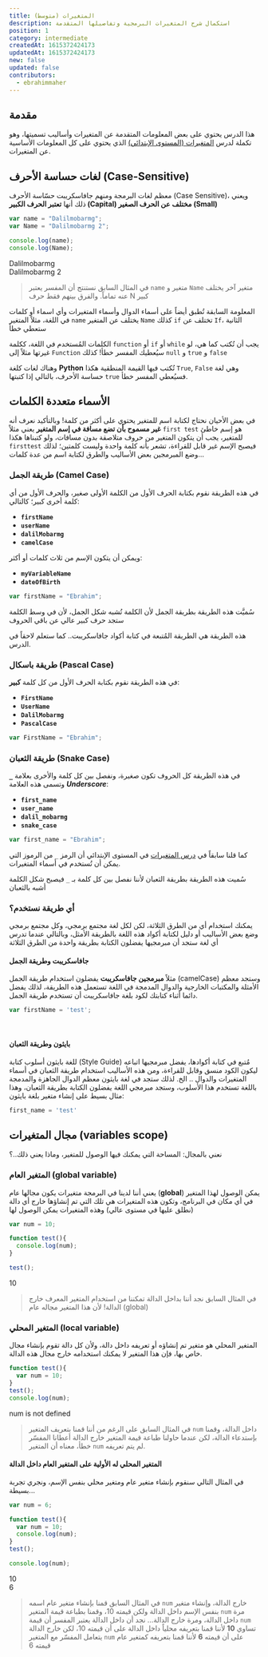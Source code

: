 ```yaml
---
title: المتغيرات (متوسط)
description: استكمال شرح المتغيرات البرمجية وتفاصيلها المتقدمة
position: 1
category: intermediate
createdAt: 1615372424173
updatedAt: 1615372424173
new: false
updated: false
contributors:
  - ebrahimmaher
---
```


## مقدمة
هذا الدرس يحتوي على بعض المعلومات المتقدمة عن المتغيرات وأساليب تسميتها، وهو تكملة لدرس [المتغيرات (المستوى اﻹبتدائي)](/tutorials/algorithms/fundamentals/variables) الذي يحتوي على كل المعلومات اﻷساسية عن المتغيرات.

## لغات حساسة اﻷحرف (Case-Sensitive)
معظم لغات البرمجة ومنهم جافاسكريبت حسّاسة اﻷحرف (Case Sensitive)، ويعني ذلك أنها **تعتبر الحرف الكبير (Capital) مختلف عن الحرف الصغير (Small)**

```js
var name = "Dalilmobarmg";
var Name = "Dalilmobarmg 2";

console.log(name);
console.log(Name);
```
<code-result>
Dalilmobarmg
<br>
Dalilmobarmg 2
</code-result>

> في المثال السابق نستنتج أن المفسر يعتبر `name` متغير و `Name` متغير آخر يختلف عنه تماماً. والفرق بينهم فقط حرف N كبير

<base-alert type="info">

المعلومة السابقة تُطبق أيضاً على أسماء الدوال وأسماء المتغيرات وأي اسماء أو كلمات في اللغة، مثلاً المتغير `name` يختلف عن المتغير `Name`
كذلك `if` تختلف عن `If`، الثانية ستعطي خطأ

</base-alert>

<base-alert type="warning">

الكلمات المُستخدم في اللغة، ككلمة `function` أو `if` أو `while` يجب أن تُكتب كما هي، لو غيرتها مثلاً إلى `Function` سيُعطيك المفسر خطأ! كذلك `null` و `true` و `false`

وهناك لغات كلغة **Python** تُكتب فيها القيمة المنطقية هكذا `True`, `False` وهي لغة حساسة اﻷحرف، بالتالي إذا كتبتها `true` فسيُعطي المفسر خطأ.

</base-alert>



## اﻷسماء متعددة الكلمات
في بعض اﻷحيان نحتاج لكتابة اسم للمتغير يحتوي على أكثر من كلمة! وبالتأكيد نعرف أنه **غير مسموح بأن تضع مسافة في إسم المتغير** يعني مثلاً `first test` هو إسم خاطئ للمتغير، يجب أن يتكون المتغير من حروف متلاصقة بدون مسافات، ولو كتبناها هكذا `firsttest` فيصبح اﻹسم غير قابل للقراءة، تشعر بأنه كلمة واحدة وليست كلمتين؛ لذلك وضع المبرمجين بعض الأساليب والطرق لكتابة اسم من عدة كلمات...

### طريقة الجمل (Camel Case)
في هذه الطريقة نقوم بكتابة الحرف اﻷول من الكلمة اﻷولى صغير، والحرف اﻷول من أي كلمة أخرى كبير؛ كالتالي:
- **`firstName`**
- **`userName`**
- **`dalilMobarmg`**
- **`camelCase`**

ويمكن أن يتكون اﻹسم من ثلاث كلمات أو أكثر:
- **`myVariableName`**
- **`dateOfBirth`**

```js
var firstName = "Ebrahim";
```

<base-alert type="tip">
سُميَّت هذه الطريقة بطريقة الجمل ﻷن الكلمة تُشبه شكل الجمل، ﻷن في وسط الكلمة ستجد حرف كبير عالي عن باقي الحروف
</base-alert>

<base-alert type="star">

هذه الطريقة هي الطريقة المُتبعة في كتابة أكواد جافاسكريبت.. كما ستعلم لاحقاً في الدرس.

</base-alert>

### طريقة باسكال (Pascal Case)
في هذه الطريقة نقوم بكتابة الحرف اﻷول من كل كلمة **كبير**:
- **`FirstName`**
- **`UserName`**
- **`DalilMobarmg`**
- **`PascalCase`**


```js
var FirstName = "Ebrahim";
```

### طريقة الثعبان (Snake Case)
في هذه الطريقة كل الحروف تكون صغيرة، ونفصل بين كل كلمة واﻷخرى بعلامة **`_`** وتسمى هذه العلامة ***Underscore***:
- **`first_name`**
- **`user_name`**
- **`dalil_mobarmg`**
- **`snake_case`**

```js
var first_name = "Ebrahim";
```

<base-alert type="info">

كما قلنا سابقاً في [درس المتغيرات](/tutorials/algorithms/fundamentals/variables) في المستوى اﻹبتدائي أن الرمز `_` من الرموز التي يمكن أن تُستخدم في أسماء المتغيرات.

</base-alert>

<base-alert type="tip">

سُميت هذه الطريقة بطريقة الثعبان ﻷننا نفصل بين كل كلمة بـ `_` فيصبح شكل الكلمة أشبه بالثعبان

</base-alert>

### أي طريقة نستخدم؟
يمكنك استخدام أي من الطرق الثلاثة، لكن لكل لغة مجتمع برمجي، وكل مجتمع برمجي وضع بعض اﻷساليب أو دليل لكتابة أكواد هذه اللغة بالطريقة اﻷمثل، وبالتالي عندما تدرس أي لغة ستجد أن مبرمجيها يفضلون الكتابة بطريقة واحدة من الطرق الثلاثة

#### جافاسكريبت وطريقة الجمل
مثلاً **مبرمجين جافاسكريبت** يفضلون استخدام طريقة الجمل (camelCase) وستجد معظم الأمثلة والمكتبات الخارجية والدوال المدمجة في اللغة تستعمل هذه الطريقة، لذلك يفضل دائما أثناء كتابتك لكود بلغة جافاسكريبت أن تستخدم طريقة الجمل.
```js
var firstName = 'test';
```
<br>

#### بايثون وطريقة الثعبان
للغة بايثون أسلوب كتابة (Style Guide) مُتبع في كتابة أكوادها، يفضل مبرمجيها اتباعه ليكون الكود منسق وقابل للقراءة، ومن هذه اﻷساليب استخدام طريقة الثعبان في أسماء المتغيرات والدوال .. الخ. لذلك ستجد في لغة بايثون معظم الدوال الجاهزة والمدمجة باللغة تستخدم هذا اﻷسلوب، وستجد مبرمجي اللغة يفضلون الكتابة بطريقة الثعبان، وهذا مثال بسيط على إنشاء متغير بلغة بايثون:
```py
first_name = 'test'
```

## مجال المتغيرات (variables scope)
نعني بالمجال: المساحة التي يمكنك فيها الوصول للمتغير، وماذا يعني ذلك..؟

### المتغير العام (global variable)
يعني أننا لدينا في البرمجة متغيرات يكون مجالها عام (**global**) يمكن الوصول لهذا المتغير في أي مكان في البرنامج، وتكون هذه المتغيرات هي تلك التي تم إنشاؤها خارج أي دالة (نطلق عليها في مستوى عالي) وهذه المتغيرات يمكن الوصول لها

```js
var num = 10;

function test(){
  console.log(num);
}

test();
```
<code-result>
10
</code-result>

> في المثال السابق نجد أننا بداخل الدالة تمكننا من استخدام المتغير المعرف خارج الدالة! ﻷن هذا المتغير مجاله عام (global)

### المتغير المحلي (local variable)
المتغير المحلي هو متغير تم إنشاؤه أو تعريفه داخل دالة، وﻷن كل دالة تقوم بإنشاء مجال خاص بها، فإن هذا المتغير لا يمكنك استخدامه خارج مجال هذه الدالة.

```js
function test(){
  var num = 10;
}
test();
console.log(num);
```
<code-result error>
num is not defined
</code-result>

> في المثال السابق على الرغم من أننا قمنا بتعريف المتغير `num` داخل الدالة، وقمنا بإستدعاء الدالة، لكن عندما حاولنا طباعة قيمة المتغير خارج الدالة أعطانا المفسّر خطأ، معناه أن المتغير `num` لم يتم تعريفه.


#### المتغير المحلي له اﻷولية على المتغير العام داخل الدالة
في المثال التالي سنقوم بإنشاء متغير عام ومتغير محلي بنفس اﻹسم، ونجري تجربة بسيطة...
```js
var num = 6;

function test(){
  var num = 10;
  console.log(num);
}
test();

console.log(num);
```
<code-result error>
10
<br>
6
</code-result>

> في المثال السابق قمنا بإنشاء متغير عام اسمه `num` خارج الدالة، وإنشاء متغير بنفس اﻹسم داخل الدالة ولكن قيمته 10، وقمنا بطباعة قيمة المتغير `num` مرة داخل الدالة، ومرة خارج الدالة... نجد أن داخل الدالة يعتبر المفسر أن قيمة `num` تساوي **10** ﻷننا قمنا بتعريفه محلياً داخل الدالة على أن قيمته 10، لكن خارج الدالة يتعامل المفسّر مع المتغير `num` على أن قيمته **6** ﻷننا قمنا بتعريفه كمتغير عام قيمته 6
